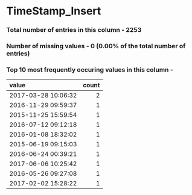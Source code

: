 
# TimeStamp_Insert

### Total number of entries in this column - 2253

### Number of missing values - 0 (0.00% of the total number of entries)

### Top 10 most frequently occuring values in this column -

| value               |   count |
|:--------------------|--------:|
| 2017-03-28 10:06:32 |       2 |
| 2016-11-29 09:59:37 |       1 |
| 2015-11-25 15:59:54 |       1 |
| 2016-07-12 09:12:18 |       1 |
| 2016-01-08 18:32:02 |       1 |
| 2015-06-19 09:15:03 |       1 |
| 2016-06-24 00:39:21 |       1 |
| 2017-06-06 10:25:42 |       1 |
| 2016-05-26 09:27:08 |       1 |
| 2017-02-02 15:28:22 |       1 |
